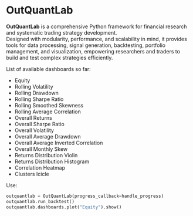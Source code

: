 
# OutQuantLab

**OutQuantLab** is a comprehensive Python framework for financial research and systematic trading strategy development.  
Designed with modularity, performance, and scalability in mind, it provides tools for data processing, signal generation, backtesting, portfolio management, and visualization, empowering researchers and traders to build and test complex strategies efficiently.

List of available dashboards so far:  
- Equity
- Rolling Volatility
- Rolling Drawdown
- Rolling Sharpe Ratio
- Rolling Smoothed Skewness
- Rolling Average Correlation
- Overall Returns
- Overall Sharpe Ratio
- Overall Volatility
- Overall Average Drawdown
- Overall Average Inverted Correlation
- Overall Monthly Skew
- Returns Distribution Violin
- Returns Distribution Histogram
- Correlation Heatmap
- Clusters Icicle

Use:  
```python
outquantlab = OutQuantLab(progress_callback=handle_progress)
outquantlab.run_backtest()
outquantlab.dashboards.plot("Equity").show()
```
